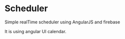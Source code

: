 # Scheduler
Simple realTime scheduler using AngularJS and firebase

It is using angular UI calendar.
